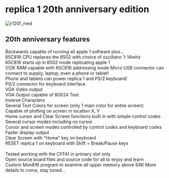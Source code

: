 # replica 1 20th anniversary edition

![r120f_med](https://github.com/Retrotink/replica-1-20/assets/121696513/ee1f9c28-5536-46eb-8057-22ee35c1917a)


## 20th anniversary features
Backwards capable of running all apple 1 software plus...<br>
65C816 CPU replaces the 6502 with choice of oscillator 1-14mhz<br>
65C816 starts up in 6502 mode replicating apple 1<br>
512K RAM capable with 65C816 addressing mode
Micro USB connector can connect to supply, laptop, even a phone or tablet!<br>
Phone and tablets can power replica 1 and PS/2 keyboard!<br>
PS/2 connector for keyboard interface<br>
VGA Video output<br>
VGA Output capable of 80X24 Text<br>
Inverse Characters<br>
Several Text Colors for screen (only 1 main color for entire screen)<br>
Capable of plotting on screen in location X, Y<br>
Home cursor and Clear Screen functions built in with simple control codes<br>
Several cursor modes including no cursor<br>
Cursor and screen modes controlled by control codes and keyboard codes<br>
Faster display output <br>
Clear Screen with "Home" key on keyboard<br>
RESET replica 1 on keyboard with Shift + Break/Pause keys<br>
<br>
Tested working with the CFFA1 in primary slot only<br>
Open source board files and source code for all to enjoy and learn<br>
Custom Mon816 program to examine all upper memory above 64K
More details to come, stay tuned... 

